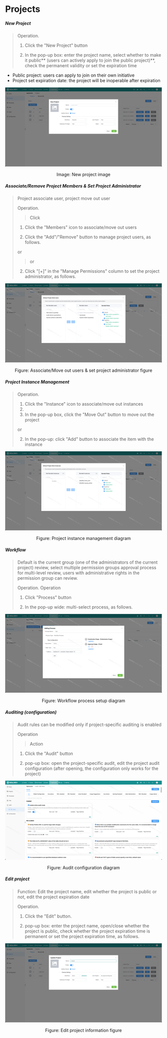 # Projects



##### New Project

> Operation.
>
> 1. Click the "New Project" button
>
> 2. In the pop-up box: enter the project name, select whether to make it public** (users can actively apply to join the public project)**, check the permanent validity or set the expiration time

* Public project: users can apply to join on their own initiative
* Project set expiration date: the project will be inoperable after expiration

![image-20201207153123327](./img/project1.png)

<center>Image: New project image</center>



##### Associate/Remove Project Members & Set Project Administrator

> Project associate user, project move out user
>
> Operation.
> > Click
> 1. Click the "Members" icon to associate/move out users
>
> 2. Click the "Add"/"Remove" button to manage project users, as follows.
>
> or
> > or
> 2. Click "[+]" in the "Manage Permissions" column to set the project administrator, as follows.

![System - Project User Management](./img/project2.png)

<center>Figure: Associate/Move out users & set project administrator figure</center>



##### Project Instance Management

> Operation.
>
> 1. Click the "Instance" icon to associate/move out instances
> 2.
> 2. In the pop-up box, click the "Move Out" button to move out the project
>
> or
>
> 2. In the pop-up: click "Add" button to associate the item with the instance

![System - Project Instance Management](./img/project3.png)

<center>Figure: Project instance management diagram</center>



##### Workflow

> Default is the current group (one of the administrators of the current project) review, select multiple permission groups approval process for multi-level review, users with administrative rights in the permission group can review.
>
> Operation.
> Operation
> 1. Click "Process" button
>
> 2. In the pop-up wide: multi-select process, as follows.

![System - Audit Process](./img/project4.png)

<center>Figure: Workflow process setup diagram</center>



##### Auditing (configuration)

> Audit rules can be modified only if project-specific auditing is enabled
>
> Operation
> > Action
> 1. Click the "Audit" button
>
> 2. pop-up box: open the project-specific audit, edit the project audit configuration (after opening, the configuration only works for the project)

![System - Audit](./img/project5.png)

<center>Figure: Audit configuration diagram</center>


##### Edit project

> Function: Edit the project name, edit whether the project is public or not, edit the project expiration date
>
> Operation.
>
> 1. Click the "Edit" button.
>
> 2. pop-up box: enter the project name, open/close whether the project is public, check whether the project expiration time is permanent or set the project expiration time, as follows.

![image-20201207174908655](./img/project6.png)

<center>Figure: Edit project information figure</center>







